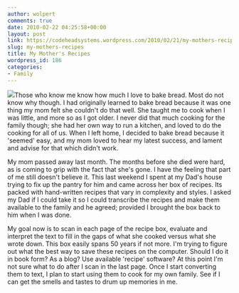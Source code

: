 ```yaml
---
author: wolpert
comments: true
date: 2010-02-22 04:25:58+00:00
layout: post
link: https://codeheadsystems.wordpress.com/2010/02/21/my-mothers-recipes/
slug: my-mothers-recipes
title: My Mother's Recipes
wordpress_id: 186
categories:
- Family
---
```


[![](http://codeheadsystems.files.wordpress.com/2010/02/recipeboxjpg.jpg)](http://codeheadsystems.files.wordpress.com/2010/02/recipeboxjpg.jpg)Those who know me know how much I love to bake bread. Most do not know why though. I had originally learned to bake bread because it was one thing my mom felt she couldn't do that well. She taught me to cook when I was little, and more so as I got older. I never did that much cooking for the family though; she had her own way to run a kitchen, and loved to do the cooking for all of us. When I left home, I decided to bake bread because it 'seemed' easy, and my mom loved to hear my latest success, and lament and advise for that which didn't work.

My mom passed away last month. The months before she died were hard, as is coming to grip with the fact that she's gone. I have the feeling that part of me still doesn't believe it. This last weekend I spent at my Dad's house trying to fix up the pantry for him and came across her box of recipes. Its packed with hand-written recipes that vary in complexity and styles. I asked my Dad if I could take it so I could transcribe the recipes and make them available to the family and he agreed; provided I brought the box back to him when I was done.

My goal now is to scan in each page of the recipe box, evaluate and interpret the text to fill in the gaps of what she cooked versus what she wrote down. This box easily spans 50 years if not more. I'm trying to figure out what the best way to save these recipes on the computer. Should I do it in book form? As a blog? Use available 'recipe' software? At this point I'm not sure what to do after I scan in the last page. Once I start converting them to text, I plan to start using them to cook for my own family. See if I can get the smells and tastes to drum up memories in me.
